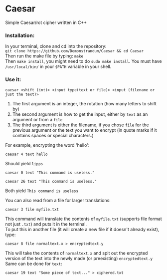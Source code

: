 # Caesar
Simple Caesar/rot cipher written in C++

### Installation:
In your terminal, clone and cd into the repository:<br />
`git clone https://github.com/Demonstrandum/Caesar && cd Caesar`<br />
Then run the make file by typing: `make`<br />
Then `make install`, you might need to do `sudo make install`.
You must have `/usr/local/bin/` in your `$PATH` variable in your shell.

### Use it:
`caesar <shift (int)> <input type(text or file)> <input (filename or just the text)>`
1. The first argument is an integer, the rotation (how many letters to shift by)
2. The second argument is how to get the input, either by `text` as an argument or from a `file`
3. The third argument is either the filename, if you chose `file` for the previous argument or the text you want to encrypt (in quote marks if it contains spaces or special characters.)

For example, encrypting the word 'hello':
```shell
caesar 4 text hello
```
Should yield `lipps`
```shell
caesar 0 text "This command is useless."
```
```shell
caesar 26 text "This command is useless."
```
Both yield `This command is useless`

You can also read from a file for larger translations:
```shell
caesar 3 file myfile.txt
```
This command will translate the contents of `myfile.txt` (supports file format not just `.txt`) and puts it in the terminal.</br>
To put this in another file (it will create a new file if it doesn't already exist), type:
```shell
caesar 8 file normaltext.x > encryptedtext.y
```
This will take the contents of `normaltext.x` and spit out the encrypted version of the text into the newly made (or preexisting) `encryptedtext.y`<br />
Same can be done for `text`:
```shell
caesar 19 text "Some piece of text..." > ciphered.txt
```
